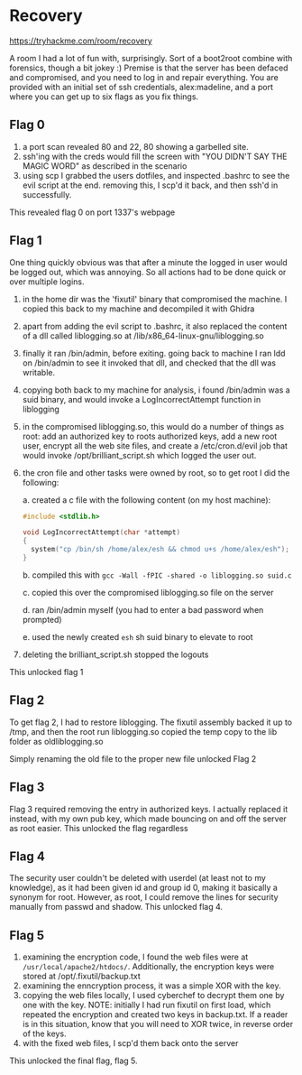 # Recovery

https://tryhackme.com/room/recovery

A room I had a lot of fun with, surprisingly. Sort of a boot2root combine with forensics, though a bit jokey :) Premise is that the server has been defaced and compromised, and you need to log in and repair everything. You are provided with an initial set of ssh credentials, alex:madeline, and a port where you can get up to six flags as you fix things.

## Flag 0

1. a port scan revealed 80 and 22, 80 showing a garbelled site. 
2. ssh'ing with the creds would fill the screen with "YOU DIDN'T SAY THE MAGIC WORD" as described in the scenario
3. using scp I grabbed the users dotfiles, and inspected .bashrc to see the evil script at the end. removing this, I scp'd it back, and then ssh'd in successfully.

This revealed flag 0 on port 1337's webpage

## Flag 1

One thing quickly obvious was that after a minute the logged in user would be logged out, which was annoying. So all actions had to be done quick or over multiple logins.

1. in the home dir was the 'fixutil' binary that compromised the machine. I copied this back to my machine and decompiled it with Ghidra
2. apart from adding the evil script to .bashrc, it also replaced the content of a dll called liblogging.so at /lib/x86_64-linux-gnu/liblogging.so
3. finally it ran /bin/admin, before exiting. going back to machine I ran ldd on /bin/admin to see it invoked that dll, and checked that the dll was writable.
4. copying both back to my machine for analysis, i found /bin/admin was a suid binary, and would invoke a LogIncorrectAttempt function in liblogging
5. in the compromised liblogging.so, this would do a number of things as root: add an authorized key to roots authorized keys, add a new root user, encrypt all the web site files, and create a /etc/cron.d/evil job that would invoke /opt/brilliant_script.sh which logged the user out.
6. the cron file and other tasks were owned by root, so to get root I did the following:

    a. created a c file with the following content (on my host machine):

      ```c
      #include <stdlib.h>

      void LogIncorrectAttempt(char *attempt)
      {
        system("cp /bin/sh /home/alex/esh && chmod u+s /home/alex/esh");
      }
      ```
        
    b. compiled this with `gcc -Wall -fPIC -shared -o liblogging.so suid.c`
    
    c. copied this over the compromised liblogging.so file on the server
    
    d. ran /bin/admin myself (you had to enter a bad password when prompted)
    
    e. used the newly created `esh` sh suid binary to elevate to root
    
10. deleting the brilliant_script.sh stopped the logouts

This unlocked flag 1

## Flag 2

To get flag 2, I had to restore liblogging. The fixutil assembly backed it up to /tmp, and then the root run liblogging.so copied the temp copy to the lib folder as oldliblogging.so

Simply renaming the old file to the proper new file unlocked Flag 2

## Flag 3

Flag 3 required removing the entry in authorized keys. I actually replaced it instead, with my own pub key, which made bouncing on and off the server as root easier. This unlocked the flag regardless

## Flag 4

The security user couldn't be deleted with userdel (at least not to my knowledge), as it had been given id and group id 0, making it basically a synonym for root. However, as root, I could remove the lines for security manually from passwd and shadow. This unlocked flag 4.

## Flag 5

1. examining the encryption code, I found the web files were at `/usr/local/apache2/htdocs/`. Additionally, the encryption keys were stored at /opt/.fixutil/backup.txt
2. examining the enncryption process, it was a simple XOR with the key.
3. copying the web files locally, I used cyberchef to decrypt them one by one with the key. NOTE: initially I had run fixutil on first load, which repeated the encryption and created two keys in backup.txt. If a reader is in this situation, know that you will need to XOR twice, in reverse order of the keys.
4. with the fixed web files, I scp'd them back onto the server

This unlocked the final flag, flag 5.
